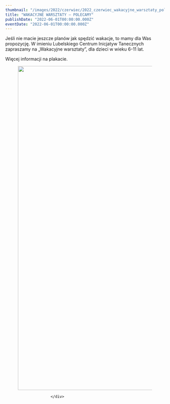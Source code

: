 ```yaml
---
thumbnail: "/images/2022/czerwiec/2022_czerwiec_wakacyjne_warsztaty_polecamy_2022_06_wakacyjne_warsztaty_polecamy_pl1-1-724x1024.jpg"
title: "WAKACYJNE WARSZTATY – POLECAMY"
publishDate: "2022-06-01T00:00:00.000Z"
eventDate: "2022-06-01T00:00:00.000Z"
---
```


<div class="entry-content">
							
							
<p>Jeśli nie macie jeszcze planów jak spędzić wakacje, to mamy dla Was propozycję. W imieniu Lubelskiego Centrum Inicjatyw Tanecznych zapraszamy na „Wakacyjne warsztaty”, dla dzieci w wieku 6-11 lat.</p>



<p>Więcej informacji na plakacie.</p>



<figure class="wp-block-image size-large"><a href="http://mgok-zawichost.pl/wp-content/uploads/2022/06/pl1-1.jpg"><img fetchpriority="high" decoding="async" width="724" height="1024" src="/images/2022/czerwiec/2022_czerwiec_wakacyjne_warsztaty_polecamy_2022_06_wakacyjne_warsztaty_polecamy_pl1-1-724x1024.jpg" alt="" class="wp-image-8757" srcset="/images/2022/czerwiec/2022_czerwiec_wakacyjne_warsztaty_polecamy_2022_06_wakacyjne_warsztaty_polecamy_pl1-1-724x1024.jpg 724w, /images/2022/czerwiec/pl1-1-212x300.jpg 212w, /images/2022/czerwiec/pl1-1-768x1087.jpg 768w, /images/2022/czerwiec/pl1-1.jpg 800w" sizes="(max-width: 724px) 100vw, 724px"></a></figure>



<p></p>
						
						</div>
